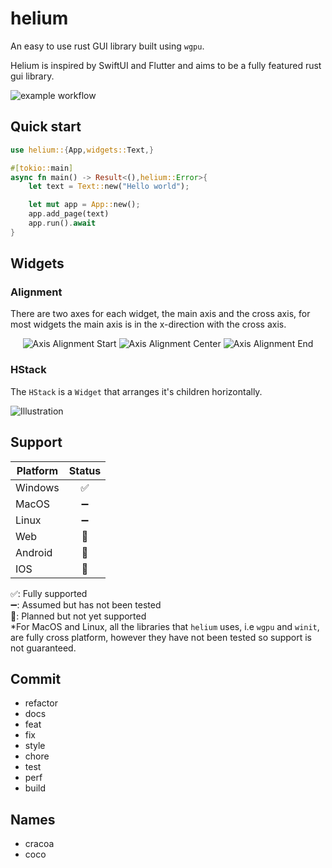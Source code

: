 # helium
An easy to use rust GUI library built using `wgpu`.

Helium is inspired by SwiftUI and Flutter and aims to be a fully featured rust gui library.

![example workflow](https://github.com/snubwoody/Helium/actions/workflows/rust.yml/badge.svg?branch=main)

## Quick start

```rust
use helium::{App,widgets::Text,}

#[tokio::main]
async fn main() -> Result<(),helium::Error>{
	let text = Text::new("Hello world");

	let mut app = App::new();
	app.add_page(text)
	app.run().await
}
```

## Widgets

### Alignment

There are two axes for each widget, the main axis and the cross axis, for most widgets the main axis is in the x-direction with the cross axis.

<div align='center'>

![Axis Alignment Start](<docs/assets/Axis Alignment Start.svg>)
![Axis Alignment Center](<docs/assets/Axis Alignment Center.svg>)
![Axis Alignment End](<docs/assets/Axis Alignment End.svg>)
</div>

### HStack

The `HStack` is a `Widget` that arranges it's children horizontally.

![Illustration](<docs/assets/HStack Illustration.svg>)



## Support

|Platform|Status|
|--|:--:|
|Windows|✅|
|MacOS|➖|
|Linux|➖|
|Web|🚧|
|Android|🚧|
|IOS|🚧|

✅: Fully supported  
➖: Assumed but has not been tested  
🚧: Planned but not yet supported  
*For MacOS and Linux, all the libraries that `helium` uses, i.e `wgpu` and `winit`, are fully cross platform, however they have not been tested so support is not guaranteed. 

## Commit

- refactor
- docs
- feat
- fix
- style
- chore
- test
- perf
- build

## Names
- cracoa
- coco
